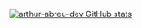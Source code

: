 [![arthur-abreu-dev GitHub stats](https://github-readme-stats.vercel.app/api?username=arthur-abreu-dev&theme=midnight-purple&show_icons=true)](https://github.com/arthur-abreu-dev/github-readme-stats)
